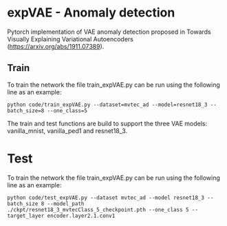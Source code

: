 # expVAE - Anomaly detection
Pytorch implementation of VAE anomaly detection proposed in Towards Visually Explaining Variational Autoencoders (https://arxiv.org/abs/1911.07389).


## Train
To train the network the file train_expVAE.py can be run using the following line as an example:
```
python code/train_expVAE.py --dataset=mvtec_ad --model=resnet18_3 --batch_size=8 --one_class=5
```
The train and test functions are build to support the three VAE models: vanilla_mnist, vanilla_ped1 and resnet18_3.


# Test
To train the network the file train_expVAE.py can be run using the following line as an example:
```
python code/test_expVAE.py --dataset mvtec_ad --model resnet18_3 --batch_size 8 --model_path ./ckpt/resnet18_3_mvtecClass_5_checkpoint.pth --one_class 5 --target_layer encoder.layer2.1.conv1
```
